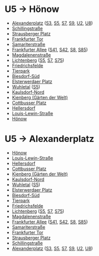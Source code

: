 # U5 → Hönow
* [Alexanderplatz](../stations/Alexanderplatz.md) ([S3](S3.md), [S5](S5.md), [S7](S7.md), [S9](S9.md), [U2](U2.md), [U8](U8.md))
* [Schillingstraße](../stations/Schillingstraße.md)
* [Strausberger Platz](../stations/Strausberger-Platz.md)
* [Frankfurter Tor](../stations/Frankfurter-Tor.md)
* [Samariterstraße](../stations/Samariterstraße.md)
* [Frankfurter Allee](../stations/Frankfurter-Allee.md) ([S41](S41.md), [S42](S42.md), [S8](S8.md), [S85](S85.md))
* [Magdalenenstraße](../stations/Magdalenenstraße.md)
* [Lichtenberg](../stations/Lichtenberg.md) ([S5](S5.md), [S7](S7.md), [S75](S75.md))
* [Friedrichsfelde](../stations/Friedrichsfelde.md)
* [Tierpark](../stations/Tierpark.md)
* [Biesdorf-Süd](../stations/Biesdorf-Süd.md)
* [Elsterwerdaer Platz](../stations/Elsterwerdaer-Platz.md)
* [Wuhletal](../stations/Wuhletal.md) ([S5](S5.md))
* [Kaulsdorf-Nord](../stations/Kaulsdorf-Nord.md)
* [Kienberg (Gärten der Welt)](../stations/Kienberg-(Gärten-der-Welt).md)
* [Cottbusser Platz](../stations/Cottbusser-Platz.md)
* [Hellersdorf](../stations/Hellersdorf.md)
* [Louis-Lewin-Straße](../stations/Louis-Lewin-Straße.md)
* [Hönow](../stations/Hönow.md)

# U5 → Alexanderplatz
* [Hönow](../stations/Hönow.md)
* [Louis-Lewin-Straße](../stations/Louis-Lewin-Straße.md)
* [Hellersdorf](../stations/Hellersdorf.md)
* [Cottbusser Platz](../stations/Cottbusser-Platz.md)
* [Kienberg (Gärten der Welt)](../stations/Kienberg-(Gärten-der-Welt).md)
* [Kaulsdorf-Nord](../stations/Kaulsdorf-Nord.md)
* [Wuhletal](../stations/Wuhletal.md) ([S5](S5.md))
* [Elsterwerdaer Platz](../stations/Elsterwerdaer-Platz.md)
* [Biesdorf-Süd](../stations/Biesdorf-Süd.md)
* [Tierpark](../stations/Tierpark.md)
* [Friedrichsfelde](../stations/Friedrichsfelde.md)
* [Lichtenberg](../stations/Lichtenberg.md) ([S5](S5.md), [S7](S7.md), [S75](S75.md))
* [Magdalenenstraße](../stations/Magdalenenstraße.md)
* [Frankfurter Allee](../stations/Frankfurter-Allee.md) ([S41](S41.md), [S42](S42.md), [S8](S8.md), [S85](S85.md))
* [Samariterstraße](../stations/Samariterstraße.md)
* [Frankfurter Tor](../stations/Frankfurter-Tor.md)
* [Strausberger Platz](../stations/Strausberger-Platz.md)
* [Schillingstraße](../stations/Schillingstraße.md)
* [Alexanderplatz](../stations/Alexanderplatz.md) ([S3](S3.md), [S5](S5.md), [S7](S7.md), [S9](S9.md), [U2](U2.md), [U8](U8.md))
